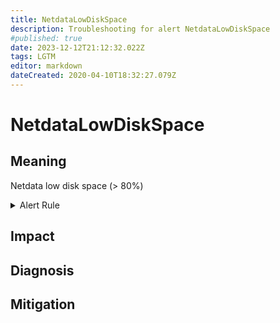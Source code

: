 ```yaml
---
title: NetdataLowDiskSpace
description: Troubleshooting for alert NetdataLowDiskSpace
#published: true
date: 2023-12-12T21:12:32.022Z
tags: LGTM
editor: markdown
dateCreated: 2020-04-10T18:32:27.079Z
---
```


# NetdataLowDiskSpace

## Meaning
[//]: # "Short paragraph that explains what the alert means"
Netdata low disk space (> 80%)

<details>
  <summary>Alert Rule</summary>

  ```yaml
alert: NetdataLowDiskSpace
expr: 100 / netdata_disk_space_GB_average * netdata_disk_space_GB_average{dimension=~"avail|cached"} < 20
for: 5m
labels:
    severity: warning
annotations:
    summary: Netdata low disk space (instance {{ $labels.instance }})
    description: |-
        Netdata low disk space (> 80%)
          VALUE = {{ $value }}
          LABELS = {{ $labels }}
    runbook: https://github.com/srerun/prometheus-alerts/content/runbooks/NetdataLowDiskSpace

  ```
</details>


## Impact
[//]: # "What could / will happen if the alert is not addressed"



## Diagnosis
[//]: # "Steps to take to identify the cause of the problem"



## Mitigation
[//]: # "The steps necessary to resolve the alert"
